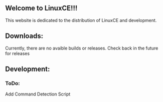## Welcome to LinuxCE!!!
  
This website is dedicated to the distribution of LinuxCE and development.

## Downloads:
  
Currently, there are no avaible builds or releases. Check back in the future for releases

## Development:
### ToDo:
Add Command Detection Script
